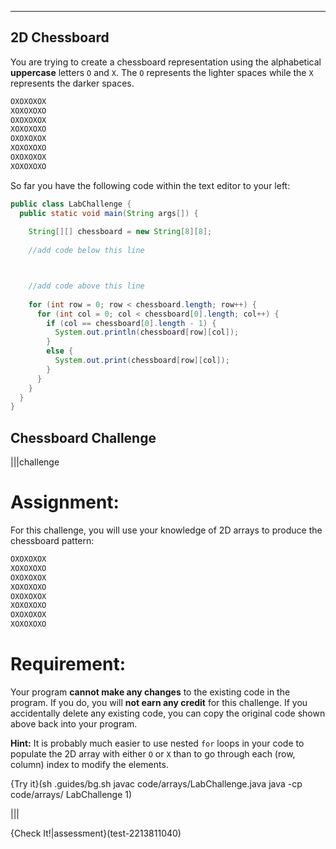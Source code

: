 ---

## 2D Chessboard
You are trying to create a chessboard representation using the alphabetical **uppercase** letters `O` and `X`. The `O` represents the lighter spaces while the `X` represents the darker spaces.
```java
OXOXOXOX
XOXOXOXO
OXOXOXOX
XOXOXOXO
OXOXOXOX
XOXOXOXO
OXOXOXOX
XOXOXOXO
```

So far you have the following code within the text editor to your left:
```java
public class LabChallenge {
  public static void main(String args[]) {
    
    String[][] chessboard = new String[8][8];
    
    //add code below this line



    //add code above this line
    
    for (int row = 0; row < chessboard.length; row++) {
      for (int col = 0; col < chessboard[0].length; col++) {
        if (col == chessboard[0].length - 1) {
          System.out.println(chessboard[row][col]);
        }
        else {
          System.out.print(chessboard[row][col]);
        }
      }
    }
  }
}
```

## Chessboard Challenge
|||challenge
# Assignment:
For this challenge, you will use your knowledge of 2D arrays to produce the chessboard pattern:
```java
OXOXOXOX
XOXOXOXO
OXOXOXOX
XOXOXOXO
OXOXOXOX
XOXOXOXO
OXOXOXOX
XOXOXOXO
```

# Requirement:
Your program **cannot make any changes** to the existing code in the program. If you do, you will **not earn any credit** for this challenge. If you accidentally delete any existing code, you can copy the original code shown above back into your program.

**Hint:** It is probably much easier to use nested `for` loops in your code to populate the 2D array with either `O` or `X` than to go through each (row, column) index to modify the elements.

{Try it}(sh .guides/bg.sh javac code/arrays/LabChallenge.java java -cp code/arrays/ LabChallenge 1)

|||

{Check It!|assessment}(test-2213811040)
